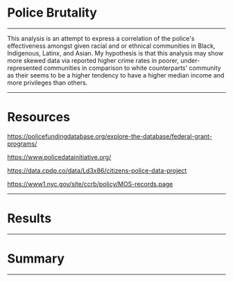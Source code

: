 # Police Brutality

---

This analysis is an attempt to express a correlation of the police's effectiveness amongst given racial and or ethnical communities in Black, Indigenous, Latinx, and Asian. My hypothesis is that this analysis may show more skewed data via reported higher crime rates in poorer, under-represented communities in comparison to white counterparts' community as their seems to be a higher tendency to have a higher median income and more privileges than others. 

---

# Resources
https://policefundingdatabase.org/explore-the-database/federal-grant-programs/

https://www.policedatainitiative.org/

https://data.cpdp.co/data/Ld3x86/citizens-police-data-project

https://www1.nyc.gov/site/ccrb/policy/MOS-records.page

---

# Results

---

# Summary

---

